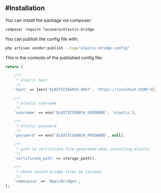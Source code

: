 ## #Installation

You can install the package via composer:

```bash
composer require lacasera/elastic-bridge
```

You can publish the config file with:

```bash
php artisan vendor:publish --tag="elastic-bridge-config"
```

This is the contents of the published config file:

```php
return [

    /**
     * elastic host
     */
    'host' => [env('ELASTICSEARCH_HOST', 'https://localhost:9200')],

    /**
     * elastic username
     */
    'username' => env('ELASTICSEARCH_USERNAME', 'elastic'),

    /**
     * elastic password
     */
    'password' => env('ELASTICSEARCH_PASSWORD', null),

    /**
     * path to certificate file generated when installing elastic
     */
    'certificate_path' => storage_path(),

    /**
     * where should bridge files be located
     */
    'namespace' => 'App\\Bridges',
];

```
